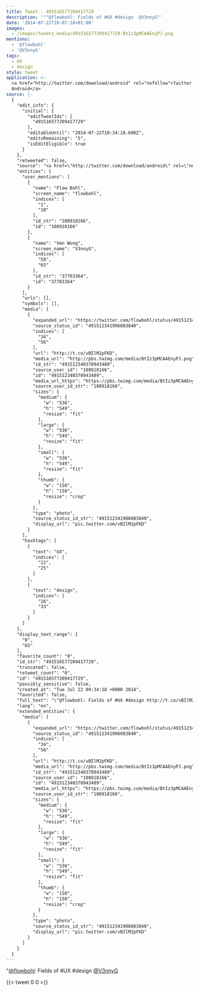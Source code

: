 ```yaml
---
title: Tweet - 491516577209417729
description: '""@flowbohl: Fields of #UX #design  @V3nnyG"'
date: '2014-07-22T10:07:18+01:00'
images:
  - /images/tweets_media/491516577209417729-BtIz3pMCAAEnyPJ.png
mentions:
  - '@flowbohl'
  - '@V3nnyG'
tags:
  - UX
  - design
style: tweet
application: >-
  <a href="http://twitter.com/download/android" rel="nofollow">Twitter for
  Android</a>
source: |-
  {
    "edit_info": {
      "initial": {
        "editTweetIds": [
          "491516577209417729"
        ],
        "editableUntil": "2014-07-22T10:34:18.600Z",
        "editsRemaining": "5",
        "isEditEligible": true
      }
    },
    "retweeted": false,
    "source": "<a href=\"http://twitter.com/download/android\" rel=\"nofollow\">Twitter for Android</a>",
    "entities": {
      "user_mentions": [
        {
          "name": "Flow Bohl",
          "screen_name": "flowbohl",
          "indices": [
            "1",
            "10"
          ],
          "id_str": "108918166",
          "id": "108918166"
        },
        {
          "name": "Ven Wong",
          "screen_name": "V3nnyG",
          "indices": [
            "58",
            "65"
          ],
          "id_str": "37703364",
          "id": "37703364"
        }
      ],
      "urls": [],
      "symbols": [],
      "media": [
        {
          "expanded_url": "https://twitter.com/flowbohl/status/491512341906083840/photo/1",
          "source_status_id": "491512341906083840",
          "indices": [
            "34",
            "56"
          ],
          "url": "http://t.co/vBIlM2pFKD",
          "media_url": "http://pbs.twimg.com/media/BtIz3pMCAAEnyPJ.png",
          "id_str": "491512340378943489",
          "source_user_id": "108918166",
          "id": "491512340378943489",
          "media_url_https": "https://pbs.twimg.com/media/BtIz3pMCAAEnyPJ.png",
          "source_user_id_str": "108918166",
          "sizes": {
            "medium": {
              "w": "536",
              "h": "549",
              "resize": "fit"
            },
            "large": {
              "w": "536",
              "h": "549",
              "resize": "fit"
            },
            "small": {
              "w": "536",
              "h": "549",
              "resize": "fit"
            },
            "thumb": {
              "w": "150",
              "h": "150",
              "resize": "crop"
            }
          },
          "type": "photo",
          "source_status_id_str": "491512341906083840",
          "display_url": "pic.twitter.com/vBIlM2pFKD"
        }
      ],
      "hashtags": [
        {
          "text": "UX",
          "indices": [
            "22",
            "25"
          ]
        },
        {
          "text": "design",
          "indices": [
            "26",
            "33"
          ]
        }
      ]
    },
    "display_text_range": [
      "0",
      "65"
    ],
    "favorite_count": "0",
    "id_str": "491516577209417729",
    "truncated": false,
    "retweet_count": "0",
    "id": "491516577209417729",
    "possibly_sensitive": false,
    "created_at": "Tue Jul 22 09:34:18 +0000 2014",
    "favorited": false,
    "full_text": "\"@flowbohl: Fields of #UX #design http://t.co/vBIlM2pFKD\" @V3nnyG",
    "lang": "en",
    "extended_entities": {
      "media": [
        {
          "expanded_url": "https://twitter.com/flowbohl/status/491512341906083840/photo/1",
          "source_status_id": "491512341906083840",
          "indices": [
            "34",
            "56"
          ],
          "url": "http://t.co/vBIlM2pFKD",
          "media_url": "http://pbs.twimg.com/media/BtIz3pMCAAEnyPJ.png",
          "id_str": "491512340378943489",
          "source_user_id": "108918166",
          "id": "491512340378943489",
          "media_url_https": "https://pbs.twimg.com/media/BtIz3pMCAAEnyPJ.png",
          "source_user_id_str": "108918166",
          "sizes": {
            "medium": {
              "w": "536",
              "h": "549",
              "resize": "fit"
            },
            "large": {
              "w": "536",
              "h": "549",
              "resize": "fit"
            },
            "small": {
              "w": "536",
              "h": "549",
              "resize": "fit"
            },
            "thumb": {
              "w": "150",
              "h": "150",
              "resize": "crop"
            }
          },
          "type": "photo",
          "source_status_id_str": "491512341906083840",
          "display_url": "pic.twitter.com/vBIlM2pFKD"
        }
      ]
    }
  }
---
```

"[@flowbohl](https://twitter.com/@flowbohl): Fields of #UX #design  [@V3nnyG](https://twitter.com/@V3nnyG)
    
{{< tweet 0 0 >}}
    
